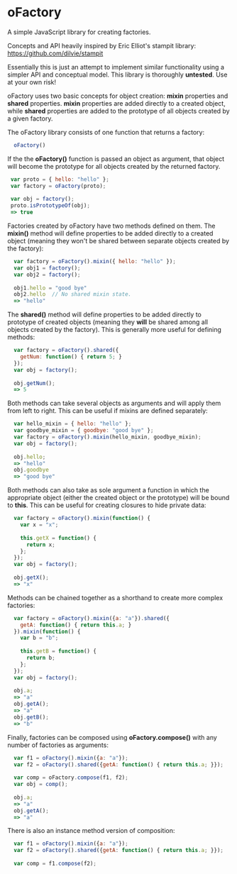 oFactory
========

A simple JavaScript library for creating factories.

Concepts and API heavily inspired by Eric Elliot's stampit library: https://github.com/dilvie/stampit

Essentially this is just an attempt to implement similar functionality using a simpler API and conceptual model. This
library is thoroughly **untested**. Use at your own risk!


oFactory uses two basic concepts for object creation: **mixin** properties and **shared** properties. **mixin** properties
are added directly to a created object, while **shared** properties are added to the prototype of all objects created
by a given factory.

The oFactory library consists of one function that returns a factory: 
```JavaScript
  oFactory()
```

If the the **oFactory()** function is passed an object as argument, that object will become the prototype for all objects
created by the returned factory.
```JavaScript
 var proto = { hello: "hello" };
 var factory = oFactory(proto);
 
 var obj = factory();
 proto.isPrototypeOf(obj);
 => true
```

Factories created by oFactory have two methods defined on them. The **mixin()** method will define properties to be 
added directly to a created object (meaning they won't be shared between separate objects created by the factory):
```JavaScript
  var factory = oFactory().mixin({ hello: "hello" });
  var obj1 = factory();
  var obj2 = factory();
  
  obj1.hello = "good bye"
  obj2.hello  // No shared mixin state.
  => "hello"
```  

The **shared()** method will define properties to be added directly to prototype of created objects 
(meaning they **will** be shared among all objects created by the factory). This is generally more useful
for defining methods:
```JavaScript
  var factory = oFactory().shared({
    getNum: function() { return 5; }
  });
  var obj = factory();
  
  obj.getNum(); 
  => 5
```  

Both methods can take several objects as arguments and will apply them from left to right. This can 
be useful if mixins are defined separately:
```JavaScript
  var hello_mixin = { hello: "hello" };
  var goodbye_mixin = { goodbye: "good bye" };
  var factory = oFactory().mixin(hello_mixin, goodbye_mixin);
  var obj = factory();
  
  obj.hello; 
  => "hello"
  obj.goodbye
  => "good bye"
```  

Both methods can also take as sole argument a function in which the appropriate object (either the created object
or the prototype) will be bound to **this**. This can be useful for creating closures to hide private data:
```JavaScript
  var factory = oFactory().mixin(function() {
    var x = "x";
    
    this.getX = function() {
      return x;
    };
  });
  var obj = factory();
  
  obj.getX();
  => "x"
```

Methods can be chained together as a shorthand to create more complex factories:
```JavaScript
  var factory = oFactory().mixin({a: "a"}).shared({
    getA: function() { return this.a; }
  }).mixin(function() {
    var b = "b";
    
    this.getB = function() {
      return b;
    };
  });
  var obj = factory();
  
  obj.a;
  => "a"
  obj.getA();
  => "a"
  obj.getB();
  => "b"
```

Finally, factories can be composed using **oFactory.compose()** with any number of 
factories as arguments:
```JavaScript
  var f1 = oFactory().mixin({a: "a"});
  var f2 = oFactory().shared({getA: function() { return this.a; }});
  
  var comp = oFactory.compose(f1, f2);
  var obj = comp();
  
  obj.a;
  => "a"
  obj.getA();
  => "a"
```

There is also an instance method version of composition:
```JavaScript
  var f1 = oFactory().mixin({a: "a"});
  var f2 = oFactory().shared({getA: function() { return this.a; }});
  
  var comp = f1.compose(f2);
```

